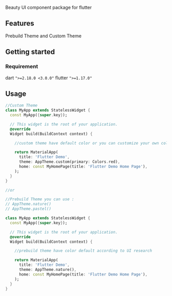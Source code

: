 <!--
This README describes the package. If you publish this package to pub.dev,
this README's contents appear on the landing page for your package.

For information about how to write a good package README, see the guide for
[writing package pages](https://dart.dev/guides/libraries/writing-package-pages).

For general information about developing packages, see the Dart guide for
[creating packages](https://dart.dev/guides/libraries/create-library-packages)
and the Flutter guide for
[developing packages and plugins](https://flutter.dev/developing-packages).
-->

Beauty UI component package for flutter

## Features

Prebuild Theme and Custom Theme

## Getting started

### Requirement

dart `">=2.18.0 <3.0.0"` flutter `">=1.17.0"`

## Usage

```dart
//Custom Theme
class MyApp extends StatelessWidget {
  const MyApp({super.key});

  // This widget is the root of your application.
  @override
  Widget build(BuildContext context) {

    //custom theme have default color or you can customize your own color

    return MaterialApp(
      title: 'Flutter Demo',
      theme: AppTheme.custom(primary: Colors.red),
      home: const MyHomePage(title: 'Flutter Demo Home Page'),
    );
  }
}

//or

//Prebuild Theme you can use :
// AppTheme.nature()
// AppTheme.pastel()

class MyApp extends StatelessWidget {
  const MyApp({super.key});

  // This widget is the root of your application.
  @override
  Widget build(BuildContext context) {

    //prebuild theme have color default according to UI research

    return MaterialApp(
      title: 'Flutter Demo',
      theme: AppTheme.nature(),
      home: const MyHomePage(title: 'Flutter Demo Home Page'),
    );
  }
}
```

<!-- ## Additional information

Tell users more about the package: where to find more information, how to
contribute to the package, how to file issues, what response they can expect
from the package authors, and more. -->
